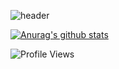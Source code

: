 ![header](https://capsule-render.vercel.app/api?type=waving&color=gradient&height=150&section=header&text=Hi,%20I%27m%20Chunbo!~%F0%9F%98%89&fontColor=ffffff&fontSize=35&animation=fadeIn&fontAlignY=30)

[![Anurag's github stats](https://github-readme-stats.vercel.app/api?username=chunbolang&show_icons=true&theme=graywhite&hide=prs,issues)](https://github.com/anuraghazra/github-readme-stats)

![Profile Views](https://visitor-badge.laobi.icu/badge?page_id=chunbolang.chunbolang)





<!--
**chunbolang/chunbolang** is a ✨ _special_ ✨ repository because its `README.md` (this file) appears on your GitHub profile.

Here are some ideas to get you started:

- 🔭 I’m currently working on ...
- 🌱 I’m currently learning ...
- 👯 I’m looking to collaborate on ...
- 🤔 I’m looking for help with ...
- 💬 Ask me about ...
- 📫 How to reach me: ...
- 😄 Pronouns: ...
- ⚡ Fun fact: ...
-->
